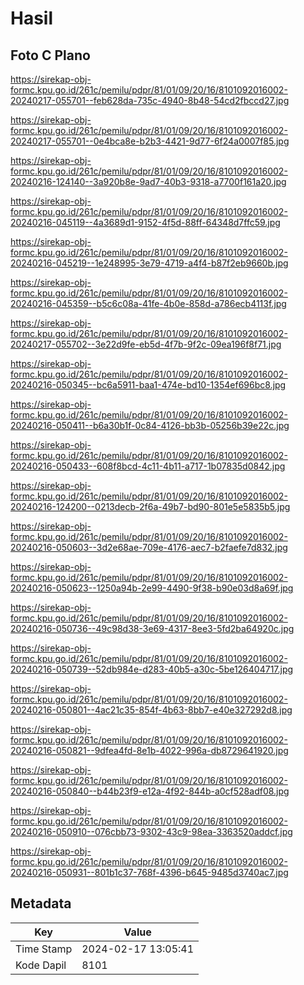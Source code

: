 # Hasil

## Foto C Plano

https://sirekap-obj-formc.kpu.go.id/261c/pemilu/pdpr/81/01/09/20/16/8101092016002-20240217-055701--feb628da-735c-4940-8b48-54cd2fbccd27.jpg

https://sirekap-obj-formc.kpu.go.id/261c/pemilu/pdpr/81/01/09/20/16/8101092016002-20240217-055701--0e4bca8e-b2b3-4421-9d77-6f24a0007f85.jpg

https://sirekap-obj-formc.kpu.go.id/261c/pemilu/pdpr/81/01/09/20/16/8101092016002-20240216-124140--3a920b8e-9ad7-40b3-9318-a7700f161a20.jpg

https://sirekap-obj-formc.kpu.go.id/261c/pemilu/pdpr/81/01/09/20/16/8101092016002-20240216-045119--4a3689d1-9152-4f5d-88ff-64348d7ffc59.jpg

https://sirekap-obj-formc.kpu.go.id/261c/pemilu/pdpr/81/01/09/20/16/8101092016002-20240216-045219--1e248995-3e79-4719-a4f4-b87f2eb9660b.jpg

https://sirekap-obj-formc.kpu.go.id/261c/pemilu/pdpr/81/01/09/20/16/8101092016002-20240216-045359--b5c6c08a-41fe-4b0e-858d-a786ecb4113f.jpg

https://sirekap-obj-formc.kpu.go.id/261c/pemilu/pdpr/81/01/09/20/16/8101092016002-20240217-055702--3e22d9fe-eb5d-4f7b-9f2c-09ea196f8f71.jpg

https://sirekap-obj-formc.kpu.go.id/261c/pemilu/pdpr/81/01/09/20/16/8101092016002-20240216-050345--bc6a5911-baa1-474e-bd10-1354ef696bc8.jpg

https://sirekap-obj-formc.kpu.go.id/261c/pemilu/pdpr/81/01/09/20/16/8101092016002-20240216-050411--b6a30b1f-0c84-4126-bb3b-05256b39e22c.jpg

https://sirekap-obj-formc.kpu.go.id/261c/pemilu/pdpr/81/01/09/20/16/8101092016002-20240216-050433--608f8bcd-4c11-4b11-a717-1b07835d0842.jpg

https://sirekap-obj-formc.kpu.go.id/261c/pemilu/pdpr/81/01/09/20/16/8101092016002-20240216-124200--0213decb-2f6a-49b7-bd90-801e5e5835b5.jpg

https://sirekap-obj-formc.kpu.go.id/261c/pemilu/pdpr/81/01/09/20/16/8101092016002-20240216-050603--3d2e68ae-709e-4176-aec7-b2faefe7d832.jpg

https://sirekap-obj-formc.kpu.go.id/261c/pemilu/pdpr/81/01/09/20/16/8101092016002-20240216-050623--1250a94b-2e99-4490-9f38-b90e03d8a69f.jpg

https://sirekap-obj-formc.kpu.go.id/261c/pemilu/pdpr/81/01/09/20/16/8101092016002-20240216-050736--49c98d38-3e69-4317-8ee3-5fd2ba64920c.jpg

https://sirekap-obj-formc.kpu.go.id/261c/pemilu/pdpr/81/01/09/20/16/8101092016002-20240216-050739--52db984e-d283-40b5-a30c-5be126404717.jpg

https://sirekap-obj-formc.kpu.go.id/261c/pemilu/pdpr/81/01/09/20/16/8101092016002-20240216-050801--4ac21c35-854f-4b63-8bb7-e40e327292d8.jpg

https://sirekap-obj-formc.kpu.go.id/261c/pemilu/pdpr/81/01/09/20/16/8101092016002-20240216-050821--9dfea4fd-8e1b-4022-996a-db8729641920.jpg

https://sirekap-obj-formc.kpu.go.id/261c/pemilu/pdpr/81/01/09/20/16/8101092016002-20240216-050840--b44b23f9-e12a-4f92-844b-a0cf528adf08.jpg

https://sirekap-obj-formc.kpu.go.id/261c/pemilu/pdpr/81/01/09/20/16/8101092016002-20240216-050910--076cbb73-9302-43c9-98ea-3363520addcf.jpg

https://sirekap-obj-formc.kpu.go.id/261c/pemilu/pdpr/81/01/09/20/16/8101092016002-20240216-050931--801b1c37-768f-4396-b645-9485d3740ac7.jpg


## Metadata

| Key        | Value               |
| ---------- | ------------------- |
| Time Stamp | 2024-02-17 13:05:41 |
| Kode Dapil | 8101                |




